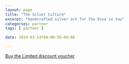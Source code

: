 ```yaml
---
layout: page
title: "The Silver Culture"
excerpt: "handcrafted silver art for the Diva in You"
categories: partner
tags: [ partner ]

date: 2019-03-14T08:08:50-04:00

---
```



[Buy the Limited discount voucher](https://ti.to/the-hd-tour/hd-limited-edition-march)
